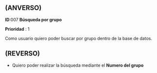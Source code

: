 ## (ANVERSO)

**ID**:007 **Búsqueda por grupo**

**Prioridad** : 1

Como usuario quiero poder buscar por grupo dentro de la base de datos.


## (REVERSO)

* Quiero poder realizar la búsqueda mediante el **Numero del grupo**
